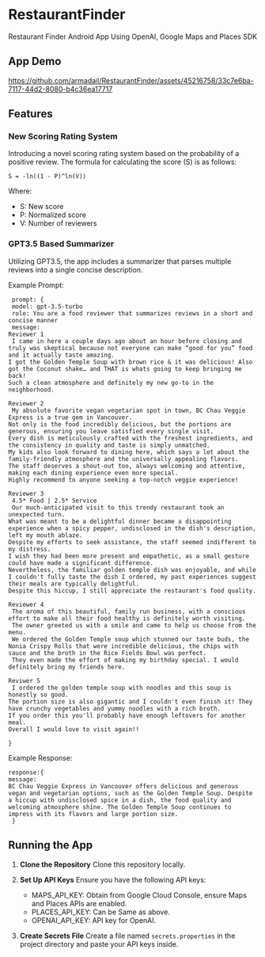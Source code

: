 # RestaurantFinder
 Restaurant Finder Android App Using OpenAI, Google Maps and Places SDK
 
 ## App Demo


https://github.com/armadail/RestaurantFinder/assets/45216758/33c7e6ba-7117-44d2-8080-b4c36ea17717


 ## Features
### New Scoring Rating System
Introducing a novel scoring rating system based on the probability of a positive review. The formula for calculating the score (S) is as follows:
```
S = -ln((1 - P)^ln(V))
```

Where:
- S: New score
- P: Normalized score
- V: Number of reviewers

### GPT3.5 Based Summarizer
Utilizing GPT3.5, the app includes a summarizer that parses multiple reviews into a single concise description.

Example Prompt:
```
 prompt: {
 model: gpt-3.5-turbo
 role: You are a food reviewer that summarizes reviews in a short and concise manner
 message:
Reviewer 1
 I came in here a couple days ago about an hour before closing and truly was skeptical because not everyone can make “good for you” food and it actually taste amazing.
I got the Golden Temple Soup with brown rice & it was delicious! Also got the Coconut shake… and THAT is whats going to keep bringing me back!
Such a clean atmosphere and definitely my new go-to in the neighborhood.

Reviewer 2
 My absolute favorite vegan vegetarian spot in town, BC Chau Veggie Express is a true gem in Vancouver.
Not only is the food incredibly delicious, but the portions are generous, ensuring you leave satisfied every single visit.
Every dish is meticulously crafted with the freshest ingredients, and the consistency in quality and taste is simply unmatched.
My kids also look forward to dining here, which says a lot about the family-friendly atmosphere and the universally appealing flavors.
The staff deserves a shout-out too, always welcoming and attentive, making each dining experience even more special.
Highly recommend to anyone seeking a top-notch veggie experience!

Reviewer 3
 4.5* Food | 2.5* Service
 Our much-anticipated visit to this trendy restaurant took an unexpected turn.
What was meant to be a delightful dinner became a disappointing experience when a spicy pepper, undisclosed in the dish's description, left my mouth ablaze.
Despite my efforts to seek assistance, the staff seemed indifferent to my distress.
I wish they had been more present and empathetic, as a small gesture could have made a significant difference.
Nevertheless, the familiar golden temple dish was enjoyable, and while I couldn't fully taste the dish I ordered, my past experiences suggest their meals are typically delightful.
Despite this hiccup, I still appreciate the restaurant's food quality.

Reviewer 4
 The aroma of this beautiful, family run business, with a conscious effort to make all their food healthy is definitely worth visiting.
 The owner greeted us with a smile and came to help us choose from the menu.
 We ordered the Golden Temple soup which stunned our taste buds, the Nonia Crispy Rolls that were incredible delicious, the chips with sauce and the broth in the Rice Fields Bowl was perfect.
 They even made the effort of making my birthday special. I would definitely bring my friends here.

Reviwer 5
 I ordered the golden temple soup with noodles and this soup is honestly so good.
The portion size is also gigantic and I couldn't even finish it! They have crunchy vegetables and yummy noodles with a rich broth.
If you order this you'll probably have enough leftovers for another meal.
Overall I would love to visit again!!

}
```
Example Response:
```
response:{
message:
BC Chau Veggie Express in Vancouver offers delicious and generous vegan and vegetarian options, such as the Golden Temple Soup. Despite a hiccup with undisclosed spice in a dish, the food quality and welcoming atmosphere shine. The Golden Temple Soup continues to impress with its flavors and large portion size.
 }
```

## Running the App

1. **Clone the Repository**
   Clone this repository locally.

2. **Set Up API Keys**
   Ensure you have the following API keys:
   - MAPS_API_KEY: Obtain from Google Cloud Console, ensure Maps and Places APIs are enabled.
   - PLACES_API_KEY: Can be Same as above.
   - OPENAI_API_KEY: API key for OpenAI.

3. **Create Secrets File**
   Create a file named `secrets.properties` in the project directory and paste your API keys inside.



  
